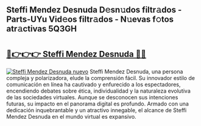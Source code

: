 ## Steffi Mendez Desnuda D𝚎sn𝚞dos filtr𝚊dos - Parts-UYu Vid𝚎os filtr𝚊dos - N𝚞evas f𝚘tos atr𝚊ctivas 5Q3GH

# <h2><a href="http://mb11dbh.tromn.icu/?c=Steffi+Mendez+Desnuda">🔗👉👉👉 Steffi Mendez Desnuda 🔗🔗</a></h2>

[![Steffi Mendez Desnuda nuevo](https://i.imgur.com/pEAQMta.gif)](http://mb11dbh.tromn.icu/?c=Steffi+Mendez+Desnuda)
Steffi Mendez Desnuda, una persona compleja y polarizadora, elude la comprensión fácil. Su innovador estilo de comunicación en línea ha cautivado y enfurecido a los espectadores, encendiendo debates sobre ética, individualidad y la naturaleza evolutiva de las sociedades virtuales. Aunque se desconocen sus intenciones futuras, su impacto en el panorama digital es profundo. Armado con una dedicación inquebrantable y un atractivo innegable, el alcance de Steffi Mendez Desnuda en el mundo virtual es expansivo.
